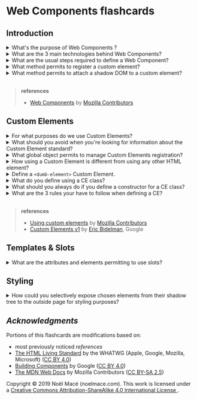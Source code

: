 # Web Components flashcards

## Introduction

<details><summary>What's the purpose of Web Components ?</summary>
<p>

- create **reusable** components
- w/ vanilla JS/HTML/CSS only!
- without fear of code collisions

</p>
</details>

<details>
<summary>What are the 3 main technologies behind Web Components?</summary>
<p>

- Custom elements
- Shadow DOM
- HTML Templates

</p>
</details>

<details>
<summary>What are the usual steps required to define a Web Component?</summary>
<p>

1. **Create a class or a function** in which you specify your web component **functionality**
2. **register** your custom element
3. _(optional)_ **attach a shadow DOM** to the custom element
4. _(optional)_ **define an HTML template** using `<template>` and `<slot>`, **clone** the template and **attach it** to
   your shadow DOM.

You can now use your custom element wherever you like on your page, just like you would any regular HTML element.

</p>
</details>

<details>
<summary>What method permits to register a custom element?</summary>
<p>

```javascript
CustomElementRegistry.define()
```

Passing it:

1. the element name to be defined
2. the class or function in which its functionality is specified
3. (optionally) what element it inherits from

</p>
</details>

<details>
<summary>What method permits to attach a shadow DOM to a custom element?</summary>
<p>

```javascript
Element.attachShadow()
```

</p>
</details>

<br>

> **references**
>
> - [Web Components](https://developer.mozilla.org/en-US/docs/Web/Web_Components)
>  by [Mozilla Contributors](https://developer.mozilla.org/en-US/docs/Web/Web_Components$history)

## Custom Elements

<details>
<summary>For what purposes do we use Custom Elements?</summary>
<p>

- create **new HTML tags**
- beef-up existing HTML tags
- or extend the components other developers have authored

</p>
</details>

<details>
<summary>
What should you avoid when you're looking for information about the Custom Element standard?
</summary>
<p>

To confuse it with the "v0 version", a [working draft](https://www.w3.org/TR/2016/WD-custom-elements-20160226/) which
have only been implemented [by Chrome & Opera](https://caniuse.com/#feat=custom-elements).

The actual (or v1) Custom Element standard is the one defined in the [WHATWG html living
standard](https://html.spec.whatwg.org/multipage/custom-elements.html#custom-elements), and now supported by [most
browsers](https://caniuse.com/#feat=custom-elementsv1).

</p>
</details>

<details>
<summary>What global object permits to manage Custom Elements registration?</summary>
<p>

```javascript
Window.customElements
```

</p>
</details>

<details>
<summary>
How using a Custom Element is different from using any other HTML element?
</summary>
<p>

**It's NOT!**

A Custom Element constructor **needs** to extend the
[`HTMLElement`](https://developer.mozilla.org/en-US/docs/Web/API/HTMLElement)
interface in order to inherit the entire DOM API!

</p>
</details>

<details>
<summary>Define a <code>&lt;dumb-element&gt;</code> Custom Element.</summary>
<p>

```javascript
class DumbElement extends HTMLElement {...}
window.customElements.define('dumb-element', DumbElement);

// Or use an anonymous class if you don't want a named constructor in current scope.
window.customElements.define('dumb-element', class extends HTMLElement {...});
```

</p>
</details>

<details>
<summary>What do you define using a CE class?</summary>
<p>

The CE public JavaScript API and some of its behavior.

For example, you could define how to "open" an `<app-drawer>` CE like so:

```javascript
class AppDrawer extends HTMLElement {

  // A getter/setter for an open property.
  get open() {
    return this.hasAttribute('open');
  }

  set open(val) {
    // Reflect the value of the open property as an HTML attribute.
    if (val) {
      this.setAttribute('open', '');
    } else {
      this.removeAttribute('open');
    }
    this.toggleDrawer();
  }

    // Can define constructor arguments if you wish.
  constructor() {
    super();

    // Setup a click listener on <app-drawer> itself.
    this.addEventListener('click', e => {
      this.toggleDrawer();
    });
  }

  toggleDrawer() {
    ...
  }
}
```

</p>
</details>

<details>
<summary>
What should you always do if you define a constructor for a CE class?
</summary>
<p>

If you define a constructor, always call super() first!
This is specific to CE and required by the spec.

</p>
</details>

<details>
<summary>What are the 3 rules your have to follow when defining a CE?</summary>
<p>

1. The name of a custom element **must contain a dash** (-). 
> So `<x-tags>`, `<my-element>`, and `<my-awesome-app>` are all valid names, while `<tabs>` and `<foo_bar>` are not.
> This requirement is so the HTML parser can distinguish custom elements from regular elements. It also ensures forward compatibility when new tags are added to HTML.
2. You can't register the same tag more than **once**.
> Attempting to do so will throw a DOMException.
3. Custom elements cannot be **self-closing**.
> This is because HTML only allows a few elements to be self-closing. Always write a closing tag (<app-drawer></app-drawer>).

</p>
</details>

<br>

> **references**
>
> - [Using custom elements](https://developer.mozilla.org/en-US/docs/Web/Web_Components/Using_custom_elements)
>   by [Mozilla Contributors](https://developer.mozilla.org/en-US/docs/Web/Web_Components/Using_custom_elements$history)
> - [Custom Elements v1](https://developers.google.com/web/fundamentals/web-components/customelements)
>   by [Eric Bidelman](https://developers.google.com/web/resources/contributors/ericbidelman), Google

## Templates & Slots

<details>
<summary>What are the attributes and elements permitting to use slots?</summary>
<p>

Inside a template or your WC, use the [`<slot>`](https://developer.mozilla.org/en-US/docs/Web/HTML/Element/slot) element
in order to define a placeholder:

```javascript
customElements.define(
  'my-element',
  class extends HTMLElement {
    constructor() {
      super();

      const shadow = this.attachShadow({ mode: 'open' });
      const container = document.createElement('div');

      container.innerHTML = `
        <slot name="title"></slot>
      `;

      shadow.appendChild(container);
    }
  }
);
```

Use the [`slot`](https://developer.mozilla.org/fr/docs/Web/HTML/Attributs_universels#attr-slot) attribute to define the
content for this slot:

```html
<my-element>
  <span slot="title">Hello World!</span>
</my-element>
```

You can also use one anonymous slot by removing the `name` attribute and the `slot` attribute value.

</p>
</details>

## Styling

<details>
<summary>How could you selectively expose chosen elements from their shadow tree to the outside page for styling purposes?</summary>
<p>

You can use [CSS Shadow Parts](https://drafts.csswg.org/css-shadow-parts/) for that!

The **experimental** [`::part`](https://developer.mozilla.org/en-US/docs/Web/CSS/::part) CSS pseudo-element permits to
select an element within a shadow tree that has a matching `part` attribute.

Here is an example:

**light tree**

```html
<style>
  custom-element::part(hello-world) {
    color: red;
  }
</style>
<custom-element></custom-element>
```

**shadow tree (in your WC)**

```html
<div part="hello-world">
  Hello World!
</div>
```

> :warning: **highly experimental**
>
> This feature is only at the first stage for W3C specification ("First Public Working Draft").
> It's only supported by Chrome 73 and Firefox 69 behind the `layout.css.shadow-parts.enabled` preference.
> Check the [explainer](https://github.com/fergald/docs/blob/master/explainers/css-shadow-parts-1.md),
> [Editor's Draft](https://drafts.csswg.org/css-shadow-parts/) and
> [issues](https://github.com/w3c/csswg-drafts/labels/css-shadow-parts-1) before using it in production, and be prepared
> for changes!

</p>
</details>

## _Acknowledgments_

Portions of this flashcards are modifications based on:

- most previously noticed _references_
- [The HTML Living Standard](https://html.spec.whatwg.org/) by the WHATWG (Apple, Google, Mozilla, Microsoft) ([CC BY 4.0][by4])
- [Building Components](https://developers.google.com/web/fundamentals/web-components/) by Google ([CC BY 4.0][by4])
- [The MDN Web Docs](https://developer.mozilla.org/en-US/) by Mozilla Contributors ([CC BY-SA 2.5][bysa25])

Copyright © 2019 Noël Macé (noelmace.com). This work is licensed under a
<a rel="license" href="http://creativecommons.org/licenses/by-sa/4.0/">
Creative Commons Attribution-ShareAlike 4.0 International License
</a>.

<!-- references -->

  [by4]: https://creativecommons.org/licenses/by/4.0/
  [bysa25]: http://creativecommons.org/licenses/by-sa/2.5/
